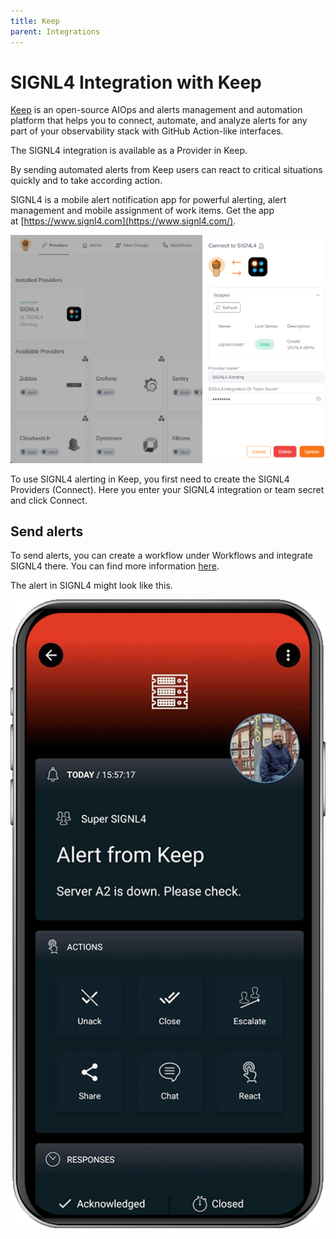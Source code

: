 ```yaml
---
title: Keep
parent: Integrations
---
```


# SIGNL4 Integration with Keep

[Keep](https://www.keephq.dev/) is an open-source AIOps and alerts management and automation platform that helps you to connect, automate, and analyze alerts for any part of your observability stack with GitHub Action-like interfaces.

The SIGNL4 integration is available as a Provider in Keep.

By sending automated alerts from Keep users can react to critical situations quickly and to take according action.

SIGNL4 is a mobile alert notification app for powerful alerting, alert management and mobile assignment of work items. Get the app at [https://www.signl4.com](https://www.signl4.com/).

![Keep SIGNL4](keep-signl4.png)

To use SIGNL4 alerting in Keep, you first need to create the SIGNL4 Providers (Connect). Here you enter your SIGNL4 integration or team secret and click Connect.

## Send alerts

To send alerts, you can create a workflow under Workflows and integrate SIGNL4 there. You can find more information [here](https://docs.keephq.dev/providers/documentation/signl4-provider).

The alert in SIGNL4 might look like this.

![SIGNL4 Alert](signl4-keep.png)
